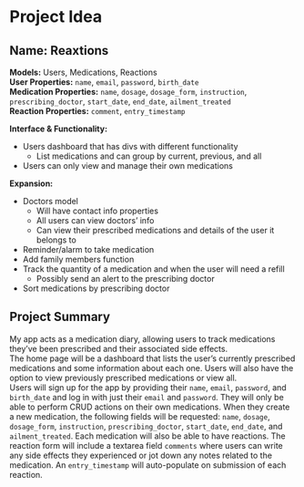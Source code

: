 # Project Idea

## **Name:** Reaxtions

**Models:** Users, Medications, Reactions<br>
**User Properties:** `name`, `email`, `password`, `birth_date`<br>
**Medication Properties:** `name`, `dosage`, `dosage_form`, `instruction`, `prescribing_doctor`, `start_date`, `end_date`, `ailment_treated`<br>
**Reaction Properties:** `comment`, `entry_timestamp`<br>

**Interface & Functionality:**

- Users dashboard that has divs with different functionality
  - List medications and can group by current, previous, and all
- Users can only view and manage their own medications

**Expansion:**

- Doctors model
  - Will have contact info properties
  - All users can view doctors’ info
  - Can view their prescribed medications and details of the user it belongs to
- Reminder/alarm to take medication
- Add family members function
- Track the quantity of a medication and when the user will need a refill
  - Possibly send an alert to the prescribing doctor
- Sort medications by prescribing doctor

## Project Summary

My app acts as a medication diary, allowing users to track medications they’ve been prescribed and their associated side effects.<br>
The home page will be a dashboard that lists the user’s currently prescribed medications and some information about each one. Users will also have the option to view previously prescribed medications or view all.<br>
Users will sign up for the app by providing their `name`, `email`, `password`, and `birth_date` and log in with just their `email` and `password`. They will only be able to perform CRUD actions on their own medications. When they create a new medication, the following fields will be requested: `name`, `dosage`, `dosage_form`, `instruction`, `prescribing_doctor`, `start_date`, `end_date`, and `ailment_treated`. Each medication will also be able to have reactions. The reaction form will include a textarea field `comments` where users can write any side effects they experienced or jot down any notes related to the medication. An `entry_timestamp` will auto-populate on submission of each reaction.
